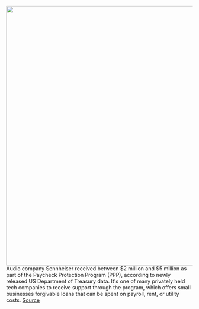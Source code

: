 <img src='https://cdn.vox-cdn.com/thumbor/q-T-tHQe2kkbO4lAZwOc5a3lYX0=/0x0:2040x1360/1200x800/filters:focal(857x517:1183x843)/cdn.vox-cdn.com/uploads/chorus_image/image/67022033/akrales_171113_2084_0021.0.jpg' width='700px' /><br/>
Audio company Sennheiser received between $2 million and $5 million as part of the Paycheck Protection Program (PPP), according to newly released US Department of Treasury data. It's one of many privately held tech companies to receive support through the program, which offers small businesses forgivable loans that can be spent on payroll, rent, or utility costs.
<a href='https://www.theverge.com/2020/7/6/21314768/sennheiser-ppp-paycheck-protection-coronavirus-pandemic-loan'> Source <a/>